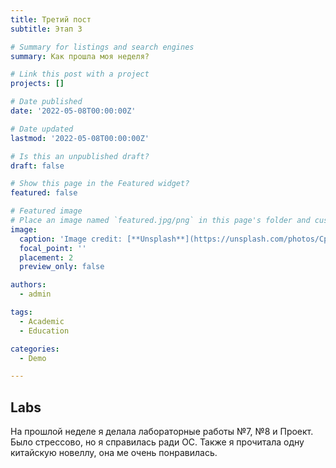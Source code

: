 ```yaml
---
title: Третий пост
subtitle: Этап 3

# Summary for listings and search engines
summary: Как прошла моя неделя?

# Link this post with a project
projects: []

# Date published
date: '2022-05-08T00:00:00Z'

# Date updated
lastmod: '2022-05-08T00:00:00Z'

# Is this an unpublished draft?
draft: false

# Show this page in the Featured widget?
featured: false

# Featured image
# Place an image named `featured.jpg/png` in this page's folder and customize its options here.
image:
  caption: 'Image credit: [**Unsplash**](https://unsplash.com/photos/CpkOjOcXdUY)'
  focal_point: ''
  placement: 2
  preview_only: false

authors:
  - admin

tags:
  - Academic
  - Education

categories:
  - Demo

---
```


## Labs

На прошлой неделе я делала лабораторные работы №7, №8 и Проект. Было стрессово, но я справилась ради ОС.  Также я прочитала одну китайскую новеллу, она ме очень понравилась.

